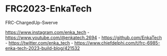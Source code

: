 # FRC2023-EnkaTech
FRC-ChargedUp-Swerve

https://www.instagram.com/enka_tech -
https://www.youtube.com/@enkatech.2694 -
https://github.com/EnkaTech -
https://twitter.com/enka_tech -
https://www.chiefdelphi.com/t/frc-6985-enka-tech-2023-build-blog/421532
